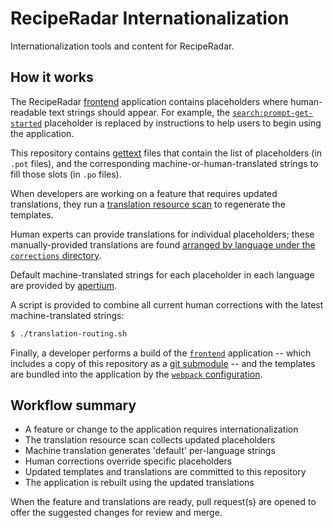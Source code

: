 # RecipeRadar Internationalization

Internationalization tools and content for RecipeRadar.

## How it works

The RecipeRadar [frontend](https://github.com/openculinary/frontend) application contains placeholders where human-readable text strings should appear.  For example, the [`search:prompt-get-started`](https://github.com/openculinary/internationalization/blob/7c9068f3ea5072a4e6f49efe7178a345b158b5a9/locales/templates/search.pot#L29-L30) placeholder is replaced by instructions to help users to begin using the application.

This repository contains [gettext](https://www.gnu.org/software/gettext/) files that contain the list of placeholders (in `.pot` files), and the corresponding machine-or-human-translated strings to fill those slots (in `.po` files).

When developers are working on a feature that requires updated translations, they run a [translation resource scan](https://github.com/openculinary/frontend#internationalization) to regenerate the templates.

Human experts can provide translations for individual placeholders; these manually-provided translations are found [arranged by language under the `corrections` directory](https://github.com/openculinary/internationalization/tree/main/locales/corrections).

Default machine-translated strings for each placeholder in each language are provided by [apertium](https://www.apertium.org/).

A script is provided to combine all current human corrections with the latest machine-translated strings:

```sh
$ ./translation-routing.sh
```

Finally, a developer performs a build of the [`frontend`](https://github.com/openculinary/frontend) application -- which includes a copy of this repository as a [git submodule](https://github.com/openculinary/frontend/blob/85cafd48bf5d7bf840aff0a545c969a9eea6e554/.gitmodules) -- and the templates are bundled into the application by the [`webpack` configuration](https://github.com/openculinary/frontend/blob/85cafd48bf5d7bf840aff0a545c969a9eea6e554/webpack.config.js#L21).

## Workflow summary

- A feature or change to the application requires internationalization
- The translation resource scan collects updated placeholders
- Machine translation generates 'default' per-language strings
- Human corrections override specific placeholders
- Updated templates and translations are committed to this repository
- The application is rebuilt using the updated translations

When the feature and translations are ready, pull request(s) are opened to offer the suggested changes for review and merge.
